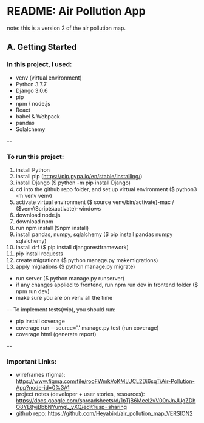 # README: Air Pollution App

note: this is a version 2 of the air pollution map.

## A. Getting Started
### In this project, I used:
* venv (virtual environment)
* Python 3.7.7
* Django 3.0.6
* pip
* npm / node.js
* React
* babel & Webpack
* pandas
* Sqlalchemy

-- 
### To run this project:
1. install Python 
2. install pip (https://pip.pypa.io/en/stable/installing/)
2. install Django ($ python -m pip install Django)
3. cd into the github repo folder, and set up virtual environment ($ python3 -m venv venv)
4. activate virtual environment ($ source venv/bin/activate)-mac / ($venv\Scripts\activate)-windows
5. download node.js
6. download npm
6. run npm install ($npm install)
7. install pandas, numpy, sqlalchemy ($ pip install pandas numpy sqlalchemy)
8. install drf ($ pip install djangorestframework)
9. pip install requests 
9. create migrations ($ python manage.py makemigrations)
10. apply migrations ($ python manage.py migrate)
* run server ($ python manage.py runserver)
* if any changes applied to frontend, run npm run dev in frontend folder ($ npm run dev)
* make sure you are on venv all the time

--
To implement tests(wip), you should run:
* pip install coverage
* coverage run --source='.' manage.py test (run coverage)
* coverage html (generate report)

--
### Important Links: 
* wireframes (figma): https://www.figma.com/file/rooFWmkVoKMLUCL2Di6sqT/Air-Pollution-App?node-id=0%3A1
* project notes (developer + user stories, resources): https://docs.google.com/spreadsheets/d/1pTjB6Meel2vV00nJnJUgZDhO8YE8yjBbbNYumgL_yXQ/edit?usp=sharing
* github repo: https://github.com/Heyabird/air_pollution_map_VERSION2


